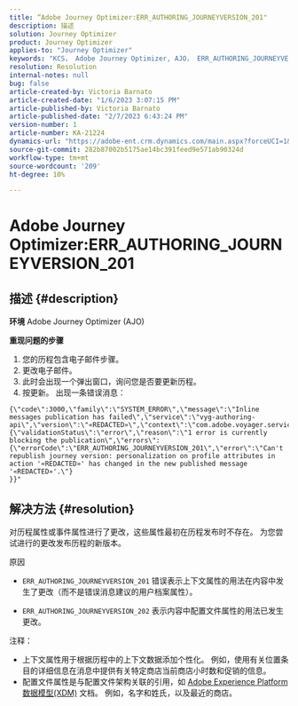 ```yaml
---
title: “Adobe Journey Optimizer:ERR_AUTHORING_JOURNEYVERSION_201"
description: 描述
solution: Journey Optimizer
product: Journey Optimizer
applies-to: "Journey Optimizer"
keywords: "KCS， Adobe Journey Optimizer, AJO， ERR_AUTHORING_JOURNEYVERSION_201, journey not published"
resolution: Resolution
internal-notes: null
bug: false
article-created-by: Victoria Barnato
article-created-date: "1/6/2023 3:07:15 PM"
article-published-by: Victoria Barnato
article-published-date: "2/7/2023 6:43:24 PM"
version-number: 1
article-number: KA-21224
dynamics-url: "https://adobe-ent.crm.dynamics.com/main.aspx?forceUCI=1&pagetype=entityrecord&etn=knowledgearticle&id=da5d0dcb-d38d-ed11-81ac-6045bd006239"
source-git-commit: 282b87002b5175ae14bc391feed9e571ab90324d
workflow-type: tm+mt
source-wordcount: '209'
ht-degree: 10%

---
```


# Adobe Journey Optimizer:ERR_AUTHORING_JOURNEYVERSION_201

## 描述 {#description}

<b>环境</b>
Adobe Journey Optimizer (AJO)


<b>重现问题的步骤</b>
1. 您的历程包含电子邮件步骤。
2. 更改电子邮件。
3. 此时会出现一个弹出窗口，询问您是否要更新历程。
4. 按更新。 出现一条错误消息：



```
{\"code\":3000,\"family\":\"SYSTEM_ERROR\",\"message\":\"Inline messages publication has failed\",\"service\":\"vyg-authoring-api\",\"version\":\"«REDACTED»\",\"context\":\"com.adobe.voyager.service.authoring.restapis.v1_0.JourneyVersionsService:1864\",\"uid\":\"«REDACTED»\",\"extraInfo\":{\"validationStatus\":\"error\",\"reason\":\"1 error is currently blocking the publication\",\"errors\":
{\"errorCode\":\"ERR_AUTHORING_JOURNEYVERSION_201\",\"error\":\"Can't republish journey version: personalization on profile attributes in action '«REDACTED»' has changed in the new published message '«REDACTED»'.\"}
}}"
```



## 解决方法 {#resolution}


对历程属性或事件属性进行了更改，这些属性最初在历程发布时不存在。 为您尝试进行的更改发布历程的新版本。


原因
- `ERR_AUTHORING_JOURNEYVERSION_201` 错误表示上下文属性的用法在内容中发生了更改（而不是错误消息建议的用户档案属性）。


- `ERR_AUTHORING_JOURNEYVERSION_202` 表示内容中配置文件属性的用法已发生更改。


注释：

- 上下文属性用于根据历程中的上下文数据添加个性化。 例如，使用有关位置条目的详细信息在消息中提供有关特定商店当前商店小时数和促销的信息。
- 配置文件属性是与配置文件架构关联的引用，如 [Adobe Experience Platform数据模型(XDM)](https://experienceleague.adobe.com/docs/experience-platform/xdm/home.html?lang=zh_Hans) 文档。 例如，名字和姓氏，以及最近的商店。

